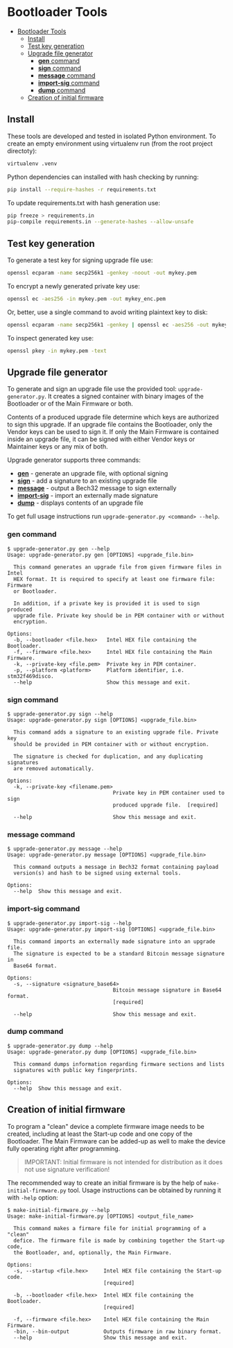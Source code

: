 # Bootloader Tools

- [Bootloader Tools](#bootloader-tools)
  - [Install](#install)
  - [Test key generation](#test-key-generation)
  - [Upgrade file generator](#upgrade-file-generator)
    - [**gen** command](#gen-command)
    - [**sign** command](#sign-command)
    - [**message** command](#message-command)
    - [**import-sig** command](#import-sig-command)
    - [**dump** command](#dump-command)
  - [Creation of initial firmware](#creation-of-initial-firmware)

## Install

These tools are developed and tested in isolated Python environment. To create an empty environment using virtualenv run (from the root project directoty):

```bash
virtualenv .venv
```

Python dependencies can installed with hash checking by running:

```bash
pip install --require-hashes -r requirements.txt
```

To update requirements.txt with hash generation use:

```bash
pip freeze > requirements.in
pip-compile requirements.in --generate-hashes --allow-unsafe
```

## Test key generation

To generate a test key for signing upgrade file use:

```bash
openssl ecparam -name secp256k1 -genkey -noout -out mykey.pem
```

To encrypt a newly generated private key use:

```bash
openssl ec -aes256 -in mykey.pem -out mykey_enc.pem
```

Or, better, use a single command to avoid writing plaintext key to disk:

```bash
openssl ecparam -name secp256k1 -genkey | openssl ec -aes256 -out mykey.pem
```

To inspect generated key use:

```bash
openssl pkey -in mykey.pem -text
```

## Upgrade file generator

To generate and sign an upgrade file use the provided tool: `upgrade-generator.py`. It creates a signed container with binary images of the Bootloader or of the Main Firmware or both.

Contents of a produced upgrade file determine which keys are authorized to sign this upgrade. If an upgrade file contains the Bootloader, only the Vendor keys can be used to sign it. If only the Main Firmware is contained inside an upgrade file, it can be signed with either Vendor keys or Maintainer keys or any mix of both.

Upgrade generator supports three commands:

- [**gen**](#gen-command) - generate an upgrade file, with optional signing
- [**sign**](#sign-command) - add a signature to an existing upgrade file
- [**message**](#message-command) - output a Bech32 message to sign externally
- [**import-sig**](#import-sig-command) - import an externally made signature
- [**dump**](#dump-command) - displays contents of an upgrade file

To get full usage instructions run `upgrade-generator.py <command> --help`.

### **gen** command

```console
$ upgrade-generator.py gen --help
Usage: upgrade-generator.py gen [OPTIONS] <upgrade_file.bin>

  This command generates an upgrade file from given firmware files in Intel
  HEX format. It is required to specify at least one firmware file: Firmware
  or Bootloader.

  In addition, if a private key is provided it is used to sign produced
  upgrade file. Private key should be in PEM container with or without
  encryption.

Options:
  -b, --bootloader <file.hex>   Intel HEX file containing the Bootloader.
  -f, --firmware <file.hex>     Intel HEX file containing the Main Firmware.
  -k, --private-key <file.pem>  Private key in PEM container.
  -p, --platform <platform>     Platform identifier, i.e. stm32f469disco.
  --help                        Show this message and exit.
```

### **sign** command

```console
$ upgrade-generator.py sign --help
Usage: upgrade-generator.py sign [OPTIONS] <upgrade_file.bin>

  This command adds a signature to an existing upgrade file. Private key
  should be provided in PEM container with or without encryption.

  The signature is checked for duplication, and any duplicating signatures
  are removed automatically.

Options:
  -k, --private-key <filename.pem>
                                  Private key in PEM container used to sign
                                  produced upgrade file.  [required]

  --help                          Show this message and exit.
```

### **message** command

```console
$ upgrade-generator.py message --help
Usage: upgrade-generator.py message [OPTIONS] <upgrade_file.bin>

  This command outputs a message in Bech32 format containing payload
  version(s) and hash to be signed using external tools.

Options:
  --help  Show this message and exit.
```

### **import-sig** command

```console
$ upgrade-generator.py import-sig --help
Usage: upgrade-generator.py import-sig [OPTIONS] <upgrade_file.bin>

  This command imports an externally made signature into an upgrade file.
  The signature is expected to be a standard Bitcoin message signature in
  Base64 format.

Options:
  -s, --signature <signature_base64>
                                  Bitcoin message signature in Base64 format.
                                  [required]

  --help                          Show this message and exit.
```

### **dump** command

```console
$ upgrade-generator.py dump --help
Usage: upgrade-generator.py dump [OPTIONS] <upgrade_file.bin>

  This command dumps information regarding firmware sections and lists
  signatures with public key fingerprints.

Options:
  --help  Show this message and exit.
```

## Creation of initial firmware

To program a "clean" device a complete firmware image needs to be created, including at least the Start-up code and one copy of the Bootloader. The Main Firmware can be added-up as well to make the device fully operating right after programming.

> IMPORTANT: Initial firmware is not intended for distribution as it does not use signature verification!

The recommended way to create an initial firmware is by the help of `make-initial-firmware.py` tool. Usage instructions can be obtained by running it with `-help` option:

```console
$ make-initial-firmware.py --help
Usage: make-initial-firmware.py [OPTIONS] <output_file_name>

  This command makes a firmare file for initial programming of a "clean"
  defice. The firmware file is made by combining together the Start-up code,
  the Bootloader, and, optionally, the Main Firmware.

Options:
  -s, --startup <file.hex>     Intel HEX file containing the Start-up code.
                               [required]

  -b, --bootloader <file.hex>  Intel HEX file containing the Bootloader.
                               [required]

  -f, --firmware <file.hex>    Intel HEX file containing the Main Firmware.
  -bin, --bin-output           Outputs firmware in raw binary format.
  --help                       Show this message and exit.
```
